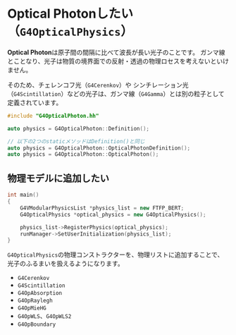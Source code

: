 # Optical Photonしたい（``G4OpticalPhysics``）

**Optical Photon**は原子間の間隔に比べて波長が長い光子のことです。
ガンマ線とことなり、光子は物質の境界面での反射・透過の物理ロセスを考えないといけません。

そのため、チェレンコフ光（``G4Cerenkov``）や
シンチレーション光（``G4Scintillation``）などの光子は、ガンマ線（``G4Gamma``）とは別の粒子として定義されています。

```cpp
#include "G4OpticalPhoton.hh"

auto physics = G4OpticalPhoton::Definition();

// 以下の2つのstaticメソッドはDefinition()と同じ
auto physics = G4OpticalPhoton::OpticalPhotonDefinition();
auto physics = G4OpticalPhoton::OpticalPhoton();
```

## 物理モデルに追加したい

```cpp
int main()
{
    G4VModularPhysicsList *physics_list = new FTFP_BERT;
    G4OpticalPhysics *optical_physics = new G4OpticalPhysics();

    physics_list->RegisterPhysics(optical_physics);
    runManager->SetUserInitialization(physics_list);
}
```

``G4OpticalPhysics``の物理コンストラクターを、物理リストに追加することで、光子のふるまいを扱えるようになります。

- ``G4Cerenkov``
- ``G4Scintillation``
- ``G4OpAbsorption``
- ``G4OpRaylegh``
- ``G4OpMieHG``
- ``G4OpWLS``、``G4OpWLS2``
- ``G4OpBoundary``


